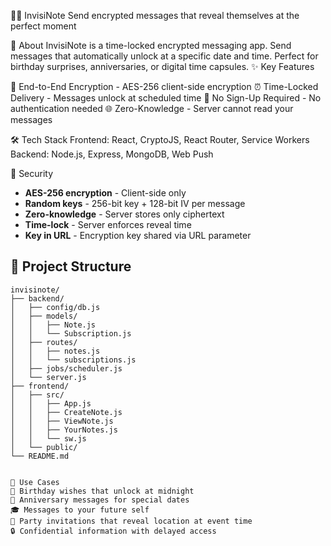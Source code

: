 🕵️‍♂️ InvisiNote
Send encrypted messages that reveal themselves at the perfect moment

📖 About
InvisiNote is a time-locked encrypted messaging app. Send messages that automatically unlock at a specific date and time. Perfect for birthday surprises, anniversaries, or digital time capsules.
✨ Key Features

🔐 End-to-End Encryption - AES-256 client-side encryption
⏰ Time-Locked Delivery - Messages unlock at scheduled time
🚫 No Sign-Up Required - No authentication needed
🌐 Zero-Knowledge - Server cannot read your messages

🛠️ Tech Stack
Frontend: React, CryptoJS, React Router, Service Workers
Backend: Node.js, Express, MongoDB, Web Push

🔐 Security
- **AES-256 encryption** - Client-side only
- **Random keys** - 256-bit key + 128-bit IV per message
- **Zero-knowledge** - Server stores only ciphertext
- **Time-lock** - Server enforces reveal time
- **Key in URL** - Encryption key shared via URL parameter

## 📁 Project Structure
```
invisinote/
├── backend/
│   ├── config/db.js
│   ├── models/
│   │   ├── Note.js
│   │   └── Subscription.js
│   ├── routes/
│   │   ├── notes.js
│   │   └── subscriptions.js
│   ├── jobs/scheduler.js
│   └── server.js
├── frontend/
│   ├── src/
│   │   ├── App.js
│   │   ├── CreateNote.js
│   │   ├── ViewNote.js
│   │   ├── YourNotes.js
│   │   └── sw.js
│   └── public/
└── README.md


🎯 Use Cases
🎂 Birthday wishes that unlock at midnight
💝 Anniversary messages for special dates
🎓 Messages to your future self
🎉 Party invitations that reveal location at event time
🔒 Confidential information with delayed access